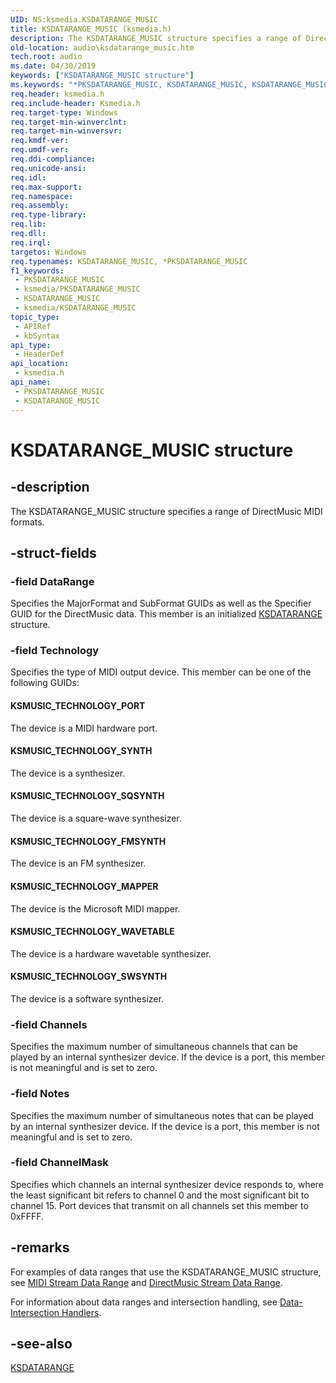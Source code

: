 ```yaml
---
UID: NS:ksmedia.KSDATARANGE_MUSIC
title: KSDATARANGE_MUSIC (ksmedia.h)
description: The KSDATARANGE_MUSIC structure specifies a range of DirectMusic MIDI formats.
old-location: audio\ksdatarange_music.htm
tech.root: audio
ms.date: 04/30/2019
keywords: ["KSDATARANGE_MUSIC structure"]
ms.keywords: "*PKSDATARANGE_MUSIC, KSDATARANGE_MUSIC, KSDATARANGE_MUSIC structure [Audio Devices], PKSDATARANGE_MUSIC, PKSDATARANGE_MUSIC structure pointer [Audio Devices], aud-prop_5c82e83d-000e-440e-bfcb-8daef30f5056.xml, audio.ksdatarange_music, ksmedia/KSDATARANGE_MUSIC, ksmedia/PKSDATARANGE_MUSIC"
req.header: ksmedia.h
req.include-header: Ksmedia.h
req.target-type: Windows
req.target-min-winverclnt: 
req.target-min-winversvr: 
req.kmdf-ver: 
req.umdf-ver: 
req.ddi-compliance: 
req.unicode-ansi: 
req.idl: 
req.max-support: 
req.namespace: 
req.assembly: 
req.type-library: 
req.lib: 
req.dll: 
req.irql: 
targetos: Windows
req.typenames: KSDATARANGE_MUSIC, *PKSDATARANGE_MUSIC
f1_keywords:
 - PKSDATARANGE_MUSIC
 - ksmedia/PKSDATARANGE_MUSIC
 - KSDATARANGE_MUSIC
 - ksmedia/KSDATARANGE_MUSIC
topic_type:
 - APIRef
 - kbSyntax
api_type:
 - HeaderDef
api_location:
 - ksmedia.h
api_name:
 - PKSDATARANGE_MUSIC
 - KSDATARANGE_MUSIC
---
```


# KSDATARANGE_MUSIC structure


## -description

The KSDATARANGE_MUSIC structure specifies a range of DirectMusic MIDI formats.

## -struct-fields

### -field DataRange

Specifies the MajorFormat and SubFormat GUIDs as well as the Specifier GUID for the DirectMusic data. This member is an initialized <a href="/previous-versions/ff561658(v=vs.85)">KSDATARANGE</a> structure.

### -field Technology

Specifies the type of MIDI output device. This member can be one of the following GUIDs:





#### KSMUSIC_TECHNOLOGY_PORT

The device is a MIDI hardware port.



#### KSMUSIC_TECHNOLOGY_SYNTH

The device is a synthesizer.



#### KSMUSIC_TECHNOLOGY_SQSYNTH

The device is a square-wave synthesizer.



#### KSMUSIC_TECHNOLOGY_FMSYNTH

The device is an FM synthesizer.



#### KSMUSIC_TECHNOLOGY_MAPPER

The device is the Microsoft MIDI mapper.



#### KSMUSIC_TECHNOLOGY_WAVETABLE

The device is a hardware wavetable synthesizer.



#### KSMUSIC_TECHNOLOGY_SWSYNTH

The device is a software synthesizer.

### -field Channels

Specifies the maximum number of simultaneous channels that can be played by an internal synthesizer device. If the device is a port, this member is not meaningful and is set to zero.

### -field Notes

Specifies the maximum number of simultaneous notes that can be played by an internal synthesizer device. If the device is a port, this member is not meaningful and is set to zero.

### -field ChannelMask

Specifies which channels an internal synthesizer device responds to, where the least significant bit refers to channel 0 and the most significant bit to channel 15. Port devices that transmit on all channels set this member to 0xFFFF.

## -remarks

For examples of data ranges that use the KSDATARANGE_MUSIC structure, see <a href="/windows-hardware/drivers/audio/midi-stream-data-range">MIDI Stream Data Range</a> and <a href="/windows-hardware/drivers/audio/directmusic-stream-data-range">DirectMusic Stream Data Range</a>.

For information about data ranges and intersection handling, see <a href="/windows-hardware/drivers/audio/data-intersection-handlers">Data-Intersection Handlers</a>.

## -see-also

<a href="/previous-versions/ff561658(v=vs.85)">KSDATARANGE</a>

